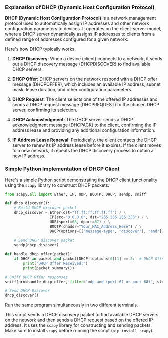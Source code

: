 ### Explanation of DHCP (Dynamic Host Configuration Protocol)

**DHCP (Dynamic Host Configuration Protocol)** is a network management protocol used to automatically assign IP addresses and other network configuration parameters to devices. It operates on the client-server model, where a DHCP server dynamically assigns IP addresses to clients from a defined range of addresses configured for a given network.

Here's how DHCP typically works:

1. **DHCP Discovery**: When a device (client) connects to a network, it sends out a DHCP discovery message (DHCPDISCOVER) to find available DHCP servers.

2. **DHCP Offer**: DHCP servers on the network respond with a DHCP offer message (DHCPOFFER), which includes an available IP address, subnet mask, lease duration, and other configuration parameters.

3. **DHCP Request**: The client selects one of the offered IP addresses and sends a DHCP request message (DHCPREQUEST) to the chosen DHCP server, confirming its selection.

4. **DHCP Acknowledgment**: The DHCP server sends a DHCP acknowledgment message (DHCPACK) to the client, confirming the IP address lease and providing any additional configuration information.

5. **IP Address Lease Renewal**: Periodically, the client contacts the DHCP server to renew its IP address lease before it expires. If the client moves to a new network, it repeats the DHCP discovery process to obtain a new IP address.

### Simple Python Implementation of DHCP Client

Here's a simple Python script demonstrating the DHCP client functionality using the `scapy` library to construct DHCP packets:

```python
from scapy.all import Ether, IP, UDP, BOOTP, DHCP, sendp, sniff

def dhcp_discover():
    # Build DHCP discover packet
    dhcp_discover = Ether(dst="ff:ff:ff:ff:ff:ff") / \
                    IP(src="0.0.0.0", dst="255.255.255.255") / \
                    UDP(sport=68, dport=67) / \
                    BOOTP(chaddr="Your_MAC_Address_Here") / \
                    DHCP(options=[("message-type", "discover"), "end"])
    
    # Send DHCP discover packet
    sendp(dhcp_discover)

def handle_dhcp_offer(packet):
    if DHCP in packet and packet[DHCP].options[0][1] == 2:  # DHCP Offer
        print("DHCP Offer Received:")
        print(packet.summary())

# Sniff DHCP Offer responses
sniff(prn=handle_dhcp_offer, filter="udp and (port 67 or port 68)", store=0, timeout=10)

# Send DHCP Discover
dhcp_discover()
```

Run the same program simultaneously in two different terminals.

This script sends a DHCP discovery packet to find available DHCP servers on the network and then sends a DHCP request based on the offered IP address. It uses the `scapy` library for constructing and sending packets. Make sure to install `scapy` before running the script (`pip install scapy`).